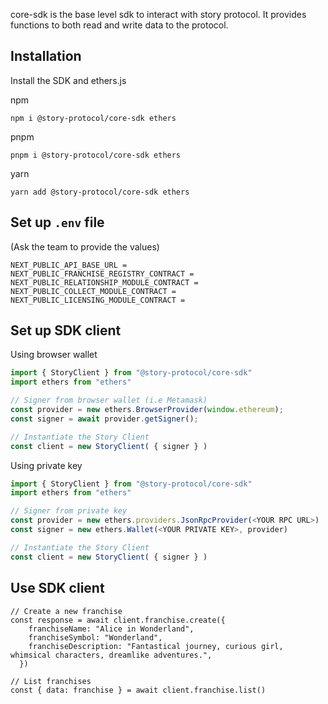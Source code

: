 core-sdk is the base level sdk to interact with story protocol. It provides functions to both read and write data to the protocol.

## Installation

Install the SDK and ethers.js 

npm
```shell
npm i @story-protocol/core-sdk ethers
```
pnpm
```shell
pnpm i @story-protocol/core-sdk ethers
```
yarn
```shell
yarn add @story-protocol/core-sdk ethers
```

## Set up `.env` file

(Ask the team to provide the values)

```
NEXT_PUBLIC_API_BASE_URL = 
NEXT_PUBLIC_FRANCHISE_REGISTRY_CONTRACT = 
NEXT_PUBLIC_RELATIONSHIP_MODULE_CONTRACT = 
NEXT_PUBLIC_COLLECT_MODULE_CONTRACT =
NEXT_PUBLIC_LICENSING_MODULE_CONTRACT =
```

## Set up SDK client
Using browser wallet

```typescript 
import { StoryClient } from "@story-protocol/core-sdk"
import ethers from "ethers" 

// Signer from browser wallet (i.e Metamask)
const provider = new ethers.BrowserProvider(window.ethereum);
const signer = await provider.getSigner();

// Instantiate the Story Client
const client = new StoryClient( { signer } )

```
Using private key
```typescript 
import { StoryClient } from "@story-protocol/core-sdk"
import ethers from "ethers" 

// Signer from private key
const provider = new ethers.providers.JsonRpcProvider(<YOUR RPC URL>)
const signer = new ethers.Wallet(<YOUR PRIVATE KEY>, provider)

// Instantiate the Story Client
const client = new StoryClient( { signer } )

```

## Use SDK client

```Text Typescript
// Create a new franchise
const response = await client.franchise.create({
    franchiseName: "Alice in Wonderland",
    franchiseSymbol: "Wonderland",
    franchiseDescription: "Fantastical journey, curious girl, whimsical characters, dreamlike adventures.",
  })

// List franchises
const { data: franchise } = await client.franchise.list()

```